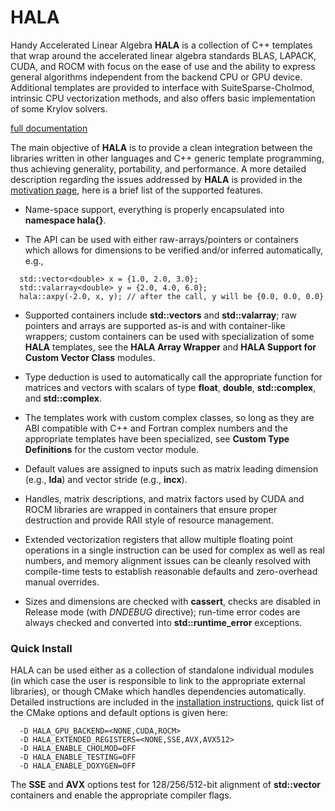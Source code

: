 # HALA

Handy Accelerated Linear Algebra **HALA** is a collection of C++ templates that wrap around  the accelerated linear algebra standards BLAS, LAPACK, CUDA, and ROCM with focus on the ease of use and the ability to express general algorithms independent from the backend CPU or GPU device. Additional templates are provided to interface with SuiteSparse-Cholmod, intrinsic CPU vectorization methods, and also offers basic implementation of some Krylov solvers.

[full documentation](https://libhala.github.io/hala/)

The main objective of **HALA** is to provide a clean integration between the libraries written in other languages and C++ generic template programming, thus achieving generality, portability, and performance. A more detailed description regarding the issues addressed by **HALA** is provided in the [motivation page](doxygen/motivation.md), here is a brief list of the supported features.

* Name-space support, everything is properly encapsulated into **namespace hala{}**.

* The API can be used with either raw-arrays/pointers or containers which allows for dimensions to be verified and/or inferred automatically, e.g.,
```
  std::vector<double> x = {1.0, 2.0, 3.0};
  std::valarray<double> y = {2.0, 4.0, 6.0};
  hala::axpy(-2.0, x, y); // after the call, y will be {0.0, 0.0, 0.0}
```

* Supported containers include **std::vectors** and **std::valarray**; raw pointers and arrays are supported as-is and with container-like wrappers; custom containers can be used with specialization of some **HALA** templates, see the **HALA Array Wrapper** and **HALA Support for Custom Vector Class** modules.

* Type deduction is used to automatically call the appropriate function for matrices and vectors with scalars of type **float**, **double**, **std::complex<float>**, and **std::complex<double>**.

* The templates work with custom complex classes, so long as they are ABI compatible with C++ and Fortran complex numbers and the appropriate templates have been specialized, see **Custom Type Definitions** for the custom vector module.

* Default values are assigned to inputs such as matrix leading dimension (e.g., **lda**) and vector stride (e.g., **incx**).

* Handles, matrix descriptions, and matrix factors used by CUDA and ROCM libraries are wrapped in containers that ensure proper destruction and provide RAII style of resource management.

* Extended vectorization registers that allow multiple floating point operations in a single instruction can be used for complex as well as real numbers, and memory alignment issues can be cleanly resolved with compile-time tests to establish reasonable defaults and zero-overhead manual overrides.

* Sizes and dimensions are checked with **cassert**, checks are disabled in Release mode (with *DNDEBUG* directive); run-time error codes are always checked and converted into **std::runtime_error** exceptions.


### Quick Install

HALA can be used either as a collection of standalone individual modules (in which case the user is responsible to link to the appropriate external libraries), or though CMake which handles dependencies automatically. Detailed instructions are included in the [installation instructions](doxygen/installation.md), quick list of the CMake options and default options is given here:
```
  -D HALA_GPU_BACKEND=<NONE,CUDA,ROCM>
  -D HALA_EXTENDED_REGISTERS=<NONE,SSE,AVX,AVX512>
  -D HALA_ENABLE_CHOLMOD=OFF
  -D HALA_ENABLE_TESTING=OFF
  -D HALA_ENABLE_DOXYGEN=OFF
```
The **SSE** and **AVX** options test for 128/256/512-bit alignment of **std::vector** containers and enable the appropriate compiler flags.
